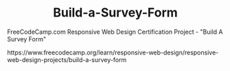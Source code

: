 <h1 align="center">Build-a-Survey-Form</h1>
<p>FreeCodeCamp.com Responsive Web Design Certification Project - "Build A Survey Form"</p>
https://www.freecodecamp.org/learn/responsive-web-design/responsive-web-design-projects/build-a-survey-form
